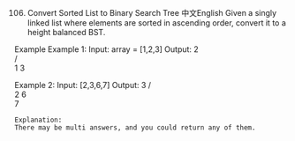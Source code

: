 106. Convert Sorted List to Binary Search Tree
中文English
Given a singly linked list where elements are sorted in ascending order, convert it to a height balanced BST.

Example
Example 1:
	Input: array = [1,2,3]
	Output:
		 2  
		/ \
		1  3
		
Example 2:
	Input: [2,3,6,7]
	Output:
		 3
		/ \
	       2   6
		     \
		      7

	Explanation:
	There may be multi answers, and you could return any of them.
